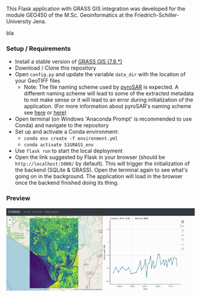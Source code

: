 This Flask application with GRASS GIS integration was developed for the module GEO450 of the M.Sc. Geoinformatics at the
Friedrich-Schiller-University Jena.

bla

### Setup / Requirements

- Install a stable version of [GRASS GIS (7.8.*)](https://grass.osgeo.org/download/)
- Download / Clone this repository
- Open `config.py` and update the variable `data_dir` with the location of your GeoTIFF files
    - Note: The file naming scheme used by [pyroSAR](https://github.com/johntruckenbrodt/pyroSAR) is expected. A different naming 
    scheme will lead to some of the extracted metadata to not make sense or it will lead to an error during initialization 
    of the application. (For more information about pyroSAR's naming scheme see [here](https://pyrosar.readthedocs.io/en/latest/general/filenaming.html) or [here](https://www.researchgate.net/profile/John_Truckenbrodt/publication/334258406_PYROSAR_A_FRAMEWORK_FOR_LARGE-SCALE_SAR_SATELLITE_DATA_PROCESSING/links/5d1f4071a6fdcc2462c1ff1b/PYROSAR-A-FRAMEWORK-FOR-LARGE-SCALE-SAR-SATELLITE-DATA-PROCESSING.pdf))
- Open terminal (on Windows 'Anaconda Prompt' is recommended to use Conda) and navigate to the repository
- Set up and activate a Conda environment:
    - `conda env create -f environment.yml`
    - `conda activate S1GRASS_env`
- Use `flask run` to start the local deployment
- Open the link suggested by Flask in your browser (should be `http://localhost:5000/` by default). This will trigger 
the initialization of the backend (SQLite & GRASS). Open the terminal again to see what's going on in the background. 
The application will load in the browser once the backend finished doing its thing. 



### Preview

![S1GRASS Demo](demo/demo.gif)


### 